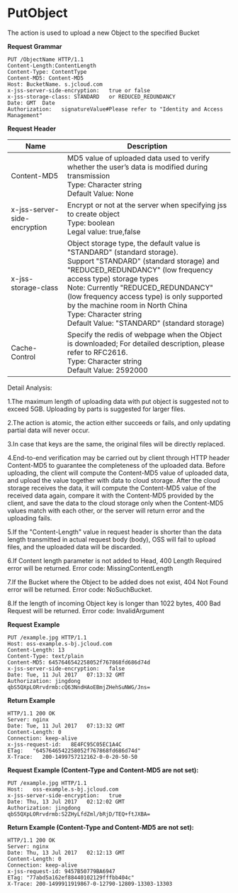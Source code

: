 # PutObject

The action is used to upload a new Object to the specified Bucket

**Request Grammar**
```
PUT /ObjectName HTTP/1.1
Content-Length:ContentLength
Content-Type: ContentType
Content-MD5: Content-MD5
Host: BucketName. s.jcloud.com
x-jss-server-side-encryption:   true or false      
x-jss-storage-class: STANDARD   or REDUCED_REDUNDANCY
Date: GMT  Date     
Authorization:   signatureValue#Please refer to "Identity and Access Management"
```
**Request Header**

|Name|Description|
|-|-|
|Content-MD5|MD5 value of uploaded data used to verify whether the user’s data is modified during transmission<br>Type: Character string<br>Default Value: None|
|x-jss-server-side-encryption|Encrypt or not at the server when specifying jss to create object<br>Type: boolean<br>Legal value: true,false|
|x-jss-storage-class|Object storage type, the default value is "STANDARD" (standard storage). <br>Support "STANDARD" (standard storage) and "REDUCED_REDUNDANCY" (low frequency access type) storage types<br>Note: Currently "REDUCED_REDUNDANCY" (low frequency access type) is only supported by the machine room in North China<br>Type: Character string<br>Default Value: "STANDARD" (standard storage)|
|Cache-Control|Specify the redis of webpage when the Object is downloaded; For detailed description, please refer to RFC2616.<br>Type: Character string<br>Default Value: 2592000|

Detail Analysis:

1.The maximum length of uploading data with put object is suggested not to exceed 5GB. Uploading by parts is suggested for larger files.

2.The action is atomic, the action either succeeds or fails, and only updating partial data will never occur.

3.In case that keys are the same, the original files will be directly replaced.

4.End-to-end verification may be carried out by client through HTTP header Content-MD5 to guarantee the completeness of the uploaded data. Before uploading, the client will compute the Content-MD5 value of uploaded data, and upload the value together with data to cloud storage. After the cloud storage receives the data, it will compute the Content-MD5 value of the received data again, compare it with the Content-MD5 provided by the client, and save the data to the cloud storage only when the Content-MD5 values match with each other, or the server will return error and the uploading fails.

5.If the "Content-Length" value in request header is shorter than the data length transmitted in actual request body (body), OSS will fail to upload files, and the uploaded data will be discarded.

6.If Content length parameter is not added to Head, 400 Length Required error will be returned. Error code: MissingContentLength

7.If the Bucket where the Object to be added does not exist, 404 Not Found error will be returned. Error code: NoSuchBucket.

8.If the length of incoming Object key is longer than 1022 bytes, 400 Bad Request will be returned. Error code: InvalidArgument

**Request Example**
```
PUT /example.jpg HTTP/1.1
Host: oss-example.s-bj.jcloud.com
Content-Length: 13
Content-Type: text/plain
Content-MD5: 6457646542258052f767868fd686d74d 
x-jss-server-side-encryption:   false 
Date: Tue, 11 Jul 2017   07:13:32 GMT    
Authorization: jingdong   qbS5QXpLORrvdrmb:cQ63NndHAoEBmjZHehSuNWG/Jns=
```
**Return Example**
```
HTTP/1.1 200 OK
Server: nginx
Date: Tue, 11 Jul 2017   07:13:32 GMT
Content-Length: 0
Connection: keep-alive
x-jss-request-id:   8E4FC95C05EC1A4C
ETag:   "6457646542258052f767868fd686d74d"
X-Trace:   200-1499757212162-0-0-20-50-50
```
**Request Example (Content-Type and Content-MD5 are not set):**
```
PUT /example.jpg HTTP/1.1
Host:   oss-example.s-bj.jcloud.com
x-jss-server-side-encryption:   true  
Date: Thu, 13 Jul 2017   02:12:02 GMT    
Authorization: jingdong     qbS5QXpLORrvdrmb:S2ZHyLfdZml/bRjD/TEQ+ftJXBA=
```
**Return Example (Content-Type and Content-MD5 are not set):**
```
HTTP/1.1 200 OK
Server: nginx
Date: Thu, 13 Jul 2017   02:12:13 GMT
Content-Length: 0
Connection: keep-alive
x-jss-request-id: 9457B50779BA6947
ETag: "77abd5a162ef88440102129fffbb404c"
X-Trace: 200-1499911919867-0-12790-12809-13303-13303
```
